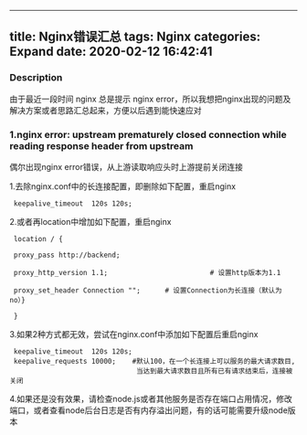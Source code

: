-------------------------
title: Nginx错误汇总
tags: Nginx
categories: Expand
date: 2020-02-12 16:42:41
-------------------------


### Description
由于最近一段时间 nginx 总是提示 nginx error，所以我想把nginx出现的问题及解决方案或者思路汇总起来，方便以后遇到能快速应对 

### 1.nginx error: upstream prematurely closed connection while reading response header from upstream
偶尔出现nginx error错误，从上游读取响应头时上游提前关闭连接

1.去除nginx.conf中的长连接配置，即删除如下配置，重启nginx

   ```jshelllanguage
    keepalive_timeout  120s 120s;
   ```
   
2.或者再location中增加如下配置，重启nginx

   ```jshelllanguage
    location / {
    
    proxy_pass http://backend;
    
    proxy_http_version 1.1;                         # 设置http版本为1.1
    
    proxy_set_header Connection "";      # 设置Connection为长连接（默认为no）}
    
    }
   ```
3.如果2种方式都无效，尝试在nginx.conf中添加如下配置后重启nginx

   ```jshelllanguage
    keepalive_timeout  120s 120s;
    keepalive_requests 10000;    #默认100，在一个长连接上可以服务的最大请求数目,
                                  当达到最大请求数目且所有已有请求结束后，连接被关闭
   ```
4.如果还是没有效果，请检查node.js或者其他服务是否存在端口占用情况，修改端口，或者查看node后台日志是否有内存溢出问题，有的话可能需要升级node版本